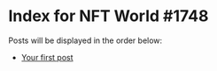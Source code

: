 # Index for NFT World #1748
Posts will be displayed in the order below:

- [Your first post](./001-first.md)

